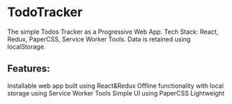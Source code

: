 # TodoTracker

The simple Todos Tracker as a Progressive Web App. 
Tech Stack: React, Redux, PaperCSS, Service Worker Tools.
Data is retained using localStorage.

## Features:

Installable web app built using React&Redux
Offline functionality with local storage using Service Worker Tools
Simple UI using PaperCSS
Lightweight 

